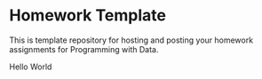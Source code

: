 # Homework Template

This is template repository for hosting and posting your homework assignments for Programming with Data.

Hello World